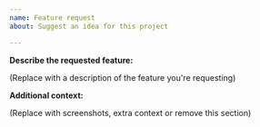```yaml
---
name: Feature request
about: Suggest an idea for this project

---
```


[//]:# ( Please note: )
[//]:# ( These steps are guidelines and not required. Going through them might prevent duplicate or outdated issues. )
[//]:# ( Feel free to add translations yourself! Contact us if you need help getting started. )

**Describe the requested feature:**
 
(Replace with a description of the feature you're requesting)

**Additional context:**

(Replace with screenshots, extra context or remove this section)
